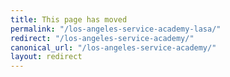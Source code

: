 ```yaml
---
title: This page has moved
permalink: "/los-angeles-service-academy-lasa/"
redirect: "/los-angeles-service-academy/"
canonical_url: "/los-angeles-service-academy/"
layout: redirect
---
```

